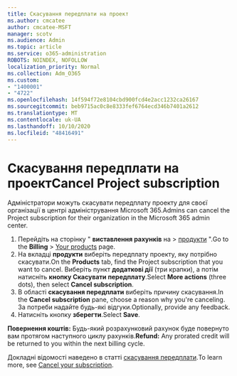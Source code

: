```yaml
---
title: Скасування передплати на проект
ms.author: cmcatee
author: cmcatee-MSFT
manager: scotv
ms.audience: Admin
ms.topic: article
ms.service: o365-administration
ROBOTS: NOINDEX, NOFOLLOW
localization_priority: Normal
ms.collection: Adm_O365
ms.custom:
- "1400001"
- "4722"
ms.openlocfilehash: 14f594f72e8104cbd900fcd4e2acc1232ca26167
ms.sourcegitcommit: beb9715ac0c8e8333fef6764ecd346b7401a2612
ms.translationtype: MT
ms.contentlocale: uk-UA
ms.lasthandoff: 10/10/2020
ms.locfileid: "48416491"
---
```

# <a name="cancel-project-subscription"></a><span data-ttu-id="33490-102">Скасування передплати на проект</span><span class="sxs-lookup"><span data-stu-id="33490-102">Cancel Project subscription</span></span>

<span data-ttu-id="33490-103">Адміністратори можуть скасувати передплату проекту для своєї організації в центрі адміністрування Microsoft 365.</span><span class="sxs-lookup"><span data-stu-id="33490-103">Admins can cancel the Project subscription for their organization in the Microsoft 365 admin center.</span></span>

1. <span data-ttu-id="33490-104">Перейдіть на сторінку " **виставлення рахунків** на \> [продукти](https://go.microsoft.com/fwlink/p/?linkid=842054) ".</span><span class="sxs-lookup"><span data-stu-id="33490-104">Go to the **Billing** \> [Your products](https://go.microsoft.com/fwlink/p/?linkid=842054) page.</span></span>
2. <span data-ttu-id="33490-105">На вкладці **продукти** виберіть передплату проекту, яку потрібно скасувати.</span><span class="sxs-lookup"><span data-stu-id="33490-105">On the **Products** tab, find the Project subscription that you want to cancel.</span></span> <span data-ttu-id="33490-106">Виберіть пункт **додаткові дії** (три крапки), а потім натисніть **кнопку Скасувати передплату**.</span><span class="sxs-lookup"><span data-stu-id="33490-106">Select **More actions** (three dots), then select **Cancel subscription**.</span></span>
3. <span data-ttu-id="33490-107">В області **скасування передплати** виберіть причину скасування.</span><span class="sxs-lookup"><span data-stu-id="33490-107">In the **Cancel subscription** pane, choose a reason why you're canceling.</span></span> <span data-ttu-id="33490-108">За потреби надайте будь-які відгуки.</span><span class="sxs-lookup"><span data-stu-id="33490-108">Optionally, provide any feedback.</span></span>
4. <span data-ttu-id="33490-109">Натисніть кнопку **зберегти**.</span><span class="sxs-lookup"><span data-stu-id="33490-109">Select **Save**.</span></span>

<span data-ttu-id="33490-110">**Повернення коштів:** Будь-який розрахунковий рахунок буде повернуто вам протягом наступного циклу рахунків.</span><span class="sxs-lookup"><span data-stu-id="33490-110">**Refund:** Any prorated credit will be returned to you within the next billing cycle.</span></span>

<span data-ttu-id="33490-111">Докладні відомості наведено в статті [скасування передплати](https://docs.microsoft.com/microsoft-365/commerce/subscriptions/cancel-your-subscription).</span><span class="sxs-lookup"><span data-stu-id="33490-111">To learn more, see [Cancel your subscription](https://docs.microsoft.com/microsoft-365/commerce/subscriptions/cancel-your-subscription).</span></span>